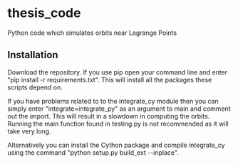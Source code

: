 # thesis_code
Python code which simulates orbits near Lagrange Points

## Installation
Download the repository.
If you use pip open your command line and enter "pip install -r requirements.txt". This will install all the packages these scripts depend on.

If you have problems related to to the integrate_cy module then you can simply enter "integrate=integrate_py" as an argument to main and comment out the import. This will result in a slowdown in computing the orbits. Running the main function found in testing.py is not recommended as it will take very long.

Alternatively you can install the Cython package and compile integrate_cy using the command "python setup.py build_ext --inplace".
